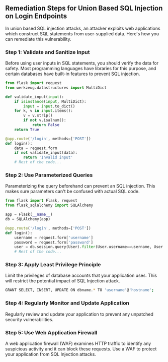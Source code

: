 

## Remediation Steps for Union Based SQL Injection on Login Endpoints

In union based SQL injection attacks, an attacker exploits web applications which construct SQL statements from user-supplied data. Here's how you can remediate this vulnerability.

### Step 1: Validate and Sanitize Input
Before using user inputs in SQL statements, you should verify the data for safety. Most programming languages have libraries for this purpose, and certain databases have built-in features to prevent SQL injection.

```python
from flask import request
from werkzeug.datastructures import MultiDict

def validate_input(input):
    if isinstance(input, MultiDict):
        input = input.to_dict()
    for k, v in input.items():
        v = v.strip()
        if not v.isalnum():
            return False
    return True

@app.route('/login', methods=['POST'])
def login():
    data = request.form
    if not validate_input(data):
        return 'Invalid input'
    # Rest of the code...
```

### Step 2: Use Parameterized Queries
Parameterizing the query beforehand can prevent an SQL injection. This makes sure parameters can't be confused with actual SQL code.

```python
from flask import Flask, request
from flask_sqlalchemy import SQLAlchemy

app = Flask(__name__)
db = SQLAlchemy(app)

@app.route('/login', methods=['POST'])
def login():
    username = request.form['username']
    password = request.form['password']
    user = db.session.query(User).filter(User.username==username, User.password==password).first()
    # Rest of the code...
```

### Step 3: Apply Least Privilege Principle
Limit the privileges of database accounts that your application uses. This will restrict the potential impact of SQL Injection attack.

```bash
GRANT SELECT, INSERT, UPDATE ON dbname.* TO 'username'@'hostname';
```

### Step 4: Regularly Monitor and Update Application
Regularly review and update your application to prevent any unpatched security vulnerabilities.

### Step 5: Use Web Application Firewall
A web application firewall (WAF) examines HTTP traffic to identify any suspicious activity and it can block these requests. Use a WAF to protect your application from SQL Injection attacks.